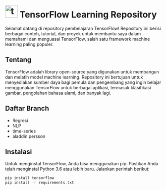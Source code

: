 # <img src="https://cdn.jsdelivr.net/gh/devicons/devicon/icons/tensorflow/tensorflow-original.svg" height="40" alt="tensorflow logo" /> TensorFlow Learning Repository

Selamat datang di repository pembelajaran TensorFlow! Repository ini berisi berbagai contoh, tutorial, dan proyek untuk membantu saya dalam memahami dan menguasai TensorFlow, salah satu framework machine learning paling populer.

## Tentang

TensorFlow adalah library open-source yang digunakan untuk membangun dan melatih model machine learning. Repository ini bertujuan untuk menyediakan sumber daya bagi pemula dan pengembang yang ingin belajar menggunakan TensorFlow untuk berbagai aplikasi, termasuk klasifikasi gambar, pengolahan bahasa alami, dan banyak lagi.

## Daftar Branch

- Regresi
- NLP
- time-series
- aladdin persson


## Instalasi

Untuk menginstal TensorFlow, Anda bisa menggunakan pip. Pastikan Anda telah menginstal Python 3.6 atau lebih baru. Jalankan perintah berikut:

```bash
pip install tensorflow
pip install -r requirements.txt
